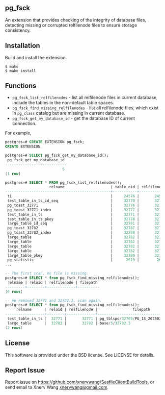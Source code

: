 ## pg_fsck
An extension that provides checking of the integrity of database files, detecting missing or corrupted relfilenode files to ensure storage consistency.

## Installation
Build and install the extension.
```
$ make
$ make install
```

## Functions
* `pg_fsck_list_relfilenodes` - list all relfilenode files in current database, include the tables in the non-default table spaces.
* `pg_fsck_find_missing_relfilenodes` - list all relfilenode files, which exist in `pg_class` catalog but are missing in current database.
* `pg_fsck_get_my_database_id` - get the database ID of current connection.

For example,
```SQL
postgres=# CREATE EXTENSION pg_fsck;
CREATE EXTENSION

postgres=# SELECT pg_fsck_get_my_database_id();
 pg_fsck_get_my_database_id
----------------------------
                          5
(1 row)

postgres=# SELECT * FROM pg_fsck_list_relfilenodes();
                    relname                     | table_oid | relfilenode |                filepath
------------------------------------------------+-----------+-------------+-----------------------------------------
 t1                                             |     24576 |       24576 | base/5/24576
 test_table_in_ts_id_seq                        |     32770 |       32770 | base/5/32770
 pg_toast_32771                                 |     32776 |       32776 | pg_tblspc/32769/PG_18_202502212/5/32776
 pg_toast_32771_index                           |     32777 |       32777 | pg_tblspc/32769/PG_18_202502212/5/32777
 test_table_in_ts                               |     32771 |       32771 | pg_tblspc/32769/PG_18_202502212/5/32771
 test_table_in_ts_pkey                          |     32778 |       32778 | base/5/32778
 large_table_id_seq                             |     32781 |       32781 | base/5/32781
 pg_toast_32782                                 |     32787 |       32787 | base/5/32787
 pg_toast_32782_index                           |     32788 |       32788 | base/5/32788
 large_table                                    |     32782 |       32782 | base/5/32782
 large_table                                    |     32782 |       32782 | base/5/32782.1
 large_table                                    |     32782 |       32782 | base/5/32782.2
 large_table                                    |     32782 |       32782 | base/5/32782.3
 large_table_pkey                               |     32789 |       32789 | base/5/32789
 pg_statistic                                   |      2619 |        2619 | base/5/2619
...

-- The first scan, no file is missing.
postgres=# SELECT * from pg_fsck_find_missing_relfilenodes();
 relname | reloid | relfilenode | filepath
---------+--------+-------------+----------
(0 rows)

-- We removed 32771 and 32782.3, scan again.
postgres=# SELECT * from pg_fsck_find_missing_relfilenodes();
     relname      | reloid | relfilenode |                filepath
------------------+--------+-------------+-----------------------------------------
 test_table_in_ts |  32771 |       32771 | pg_tblspc/32769/PG_18_202502212/5/32771
 large_table      |  32782 |       32782 | base/5/32782.3
(2 rows)
```

## License
This software is provided under the BSD license. See LICENSE for details.

## Report Issue
Report issue on https://github.com/xnervwang/SeafileClientBuildTools, or send email to Xnerv Wang <xnervwang@gmail.com>.

